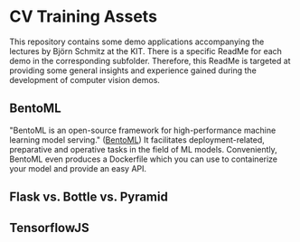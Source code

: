 # CV Training Assets

This repository contains some demo applications accompanying the lectures by Björn Schmitz at the KIT.
There is a specific ReadMe for each demo in the corresponding subfolder.
Therefore, this ReadMe is targeted at providing some general insights and experience gained during the development of computer vision demos.

## BentoML

"BentoML is an open-source framework for high-performance machine learning model serving." ([BentoML](https://docs.bentoml.org/en/latest/))
It facilitates deployment-related, preparative and operative tasks in the field of ML models.
Conveniently, BentoML even produces a Dockerfile which you can use to containerize your model and provide an easy API.

## Flask vs. Bottle vs. Pyramid

## TensorflowJS

